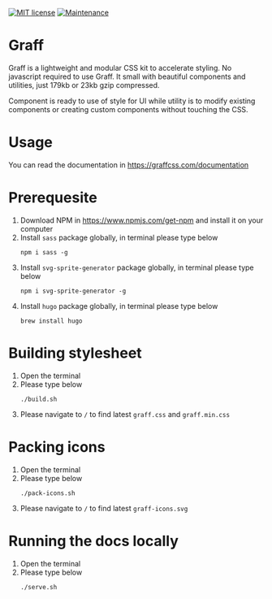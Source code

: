 [![MIT license](https://img.shields.io/badge/License-MIT-blue.svg)](https://lbesson.mit-license.org/) [![Maintenance](https://img.shields.io/badge/Maintained%3F-yes-green.svg)](https://GitHub.com/Naereen/StrapDown.js/graphs/commit-activity)

# Graff
Graff is a lightweight and modular CSS kit to accelerate styling. No javascript required to use Graff. It small with beautiful components and utilities, just 179kb or 23kb gzip compressed.

Component is ready to use of style for UI while utility is to modify existing components or creating custom components without touching the CSS.

# Usage
You can read the documentation in https://graffcss.com/documentation

# Prerequesite
1. Download NPM in https://www.npmjs.com/get-npm and install it on your computer
2. Install ```sass``` package globally, in terminal please type below
    ```
    npm i sass -g
    ```
3. Install ```svg-sprite-generator``` package globally, in terminal please type below
    ```
    npm i svg-sprite-generator -g 
    ```
4. Install ```hugo``` package globally, in terminal please type below
    ```
    brew install hugo
    ```

# Building stylesheet
1. Open the terminal
2. Please type below
    ```
    ./build.sh
    ```
3. Please navigate to ```/``` to find latest ```graff.css``` and ```graff.min.css```

# Packing icons
1. Open the terminal
2. Please type below
    ```
    ./pack-icons.sh
    ```
3. Please navigate to ```/``` to find latest ```graff-icons.svg```

# Running the docs locally
1. Open the terminal
2. Please type below
    ```
    ./serve.sh
    ```
